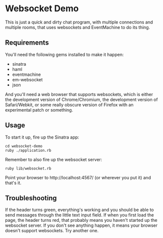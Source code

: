 # Websocket Demo

This is just a quick and dirty chat program, with multiple connections and
multiple rooms, that uses websockets and EventMachine to do its thing.

## Requirements

You'll need the following gems installed to make it happen:

* sinatra
* haml
* eventmachine
* em-websocket
* json

And you'll need a web browser that supports websockets, which is either the
development version of Chrome/Chromium, the development version of
Safari/Webkit, or some really obscure version of Firefox with an experimental
patch or something.

## Usage

To start it up, fire up the Sinatra app:

    cd websocket-demo
    ruby ./application.rb

Remember to also fire up the websocket server:

    ruby lib/websocket.rb

Point your browser to http://localhost:4567/ (or wherever you put it) and
that's it.

## Troubleshooting

If the header turns green, everything's working and you should be able to send
messages through the little text input field. If when you first load the page,
the header turns red, that probably means you haven't started up the websocket
server. If you don't see anything happen, it means your browser doesn't support
websockets. Try another one.